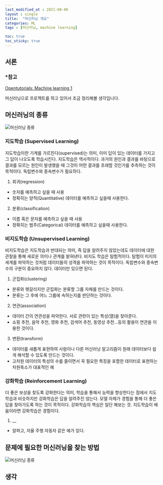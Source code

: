 ```yaml
---
last_modified_at : 2021-08-06
layout : single
title:  "머신러닝 개요"
categories: ML
tags : [머신러닝, machine learning]

toc: true
toc_sticky: true
---
```


## 서론
### *참고
<a href='https://opentutorials.org/module/4916'>Opentutorials: Machine learning 1</a>  

머신러닝으로 프로젝트를 하고 있어서 조금 정리해볼 생각입니다.

## 머신러닝의 종류
<img src = 'https://user-images.githubusercontent.com/67966414/128478844-de6e59b8-0b61-46a0-b9f1-912287971a4f.jpeg' alt = '머신러닝 종류' style="margin-left: auto; margin-right: auto; display: block;">

### 지도학습 (Supervised Learning)
지도학습이란 기계를 가르친다(supervised)는 의미, 이미 답이 있는 데이터를 가지고 그 답이 나오도록 학습시킨다. 지도학습은 역사적이다. 과거의 원인과 결과를 바탕으로 결과를 모르는 원인이 발생했을 때 그것이 어떤 결과를 초래할 것인가를 추측하는 것이 목적이다. 독립변수와 종속변수가 필요하다.
1. 회귀(regression)
* 숫자를 예측하고 싶을 때 사용
* 정확히는 양적(Quantitative) 데이터를 예측하고 싶을때 사용한다.
2. 분류(classification)
* 이름 혹은 문자를 예측하고 싶을 때 사용
* 정확히는 범주(Categorical) 데이터를 예측하고 싶을때 사용한다.

### 비지도학습 (Unsupervised Learning)
비지도학습은 지도학습과 반대되는 의미, 즉 답을 알려주지 않았는데도 데이터에 대한 관찰을 통해 새로운 의미나 관계를 밝혀낸다. 비지도 학습은 탐험적이다. 탐험이 미지의 세계를 파악하는 것처럼 데이터들의 성격을 파악하는 것이 목적이다. 독립변수와 종속변수의 구분이 중요하지 않다. 데이터만 있으면 된다.
1. 군집화(clustering)
* 분류와 헷갈리지만 군집화는 분류할 그룹 자체를 만드는 것이다.
* 분류는 그 후에 어느 그룹에 속하는지를 판단하는 것이다.
2. 연관(association)
* 데이터 간의 연관성을 파악한다. 서로 관련이 있는 특성(열)을 찾아준다.
* 쇼핑 추천, 음악 추천, 영화 추천, 검색어 추천, 동영상 추천...등의 활용이 연관을 이용한 것이다.
3. 변환(transform)
* 데이터를 새롭게 표현하여 사람이나 다른 머신러닝 알고리즘이 원래 데이터보다 쉽게 해석할 수 있도록 만드는 것이다.
* 고차원 데이터의 특성의 수를 줄이면서 꼭 필요한 특징을 포함한 데이터로 표현하는 차원축소가 대표적인 예

### 강화학습 (Reinforcement Learning)
더 좋은 보상을 찾도록 강화한다는 의미, 학습을 통해서 능력을 향상한다는 점에서 지도학습과 비슷하지만 강화학습은 답을 알려주진 않는다. 모델 자체가 경험을 통해 더 좋은 답을 찾아가도록 하는 것이 목적이다. 강화학습의 핵심은 일단 해보는 것. 지도학습이 배움이라면 강화학습은 경험이다.
1. __
* 알파고, 자율 주행 자동차 같은 예가 있다.

## 문제에 필요한 머신러닝을 찾는 방법
<img src = 'https://user-images.githubusercontent.com/67966414/128483625-291b534e-3b4c-4ecf-a395-c7694072f7eb.jpeg' alt = '머신러닝 종류' style="margin-left: auto; margin-right: auto; display: block;">

## 생각
